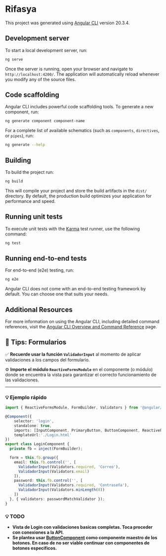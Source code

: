 # Rifasya

This project was generated using [Angular CLI](https://github.com/angular/angular-cli) version 20.3.4.

## Development server

To start a local development server, run:

```bash
ng serve
```

Once the server is running, open your browser and navigate to `http://localhost:4200/`. The application will automatically reload whenever you modify any of the source files.

## Code scaffolding

Angular CLI includes powerful code scaffolding tools. To generate a new component, run:

```bash
ng generate component component-name
```

For a complete list of available schematics (such as `components`, `directives`, or `pipes`), run:

```bash
ng generate --help
```

## Building

To build the project run:

```bash
ng build
```

This will compile your project and store the build artifacts in the `dist/` directory. By default, the production build optimizes your application for performance and speed.

## Running unit tests

To execute unit tests with the [Karma](https://karma-runner.github.io) test runner, use the following command:

```bash
ng test
```

## Running end-to-end tests

For end-to-end (e2e) testing, run:

```bash
ng e2e
```

Angular CLI does not come with an end-to-end testing framework by default. You can choose one that suits your needs.

## Additional Resources

For more information on using the Angular CLI, including detailed command references, visit the [Angular CLI Overview and Command Reference](https://angular.dev/tools/cli) page.

## 🧾 Tips: Formularios

✅ **Recuerde usar la función `ValidadorInput`** al momento de aplicar validaciones a los campos del formulario.

⚙️ **Importe el módulo `ReactiveFormsModule`** en el componente (o módulo) donde se encuentra la vista para garantizar el correcto funcionamiento de las validaciones.

---

### 💡 Ejemplo rápido

```ts
import { ReactiveFormsModule, FormBuilder, Validators } from '@angular/forms';

@Component({
    selector: 'login',
    standalone: true,
    imports: [InputComponent, PrimaryButton, ButtonComponent, ReactiveFormsModule],
    templateUrl:'./Login.html'
})
export class LoginComponent {
  private fb = inject(FormBuilder);

  form = this.fb.group({
    email: this.fb.control('', [
      ValidadorInput(Validators.required, 'Correo'),
      ValidadorInput(Validators.email)
    ]),
    password: this.fb.control('', [
      ValidadorInput(Validators.required, 'Contraseña'),
      ValidadorInput(Validators.minLength(8))
    ])
  }, { validators: passwordMatchValidator });
}
```

### 💡 TODO

* **Vista de Login con validaciones basicas completas. Toca proceder con conexiones a la API.**
* **Se plantea usar [ButtonComponent](src/app/shared/ui/buttons/button/button.component.ts) como componente maestro de los botones. En caso de no ser viable continuar con componentes de botones especificos.**
